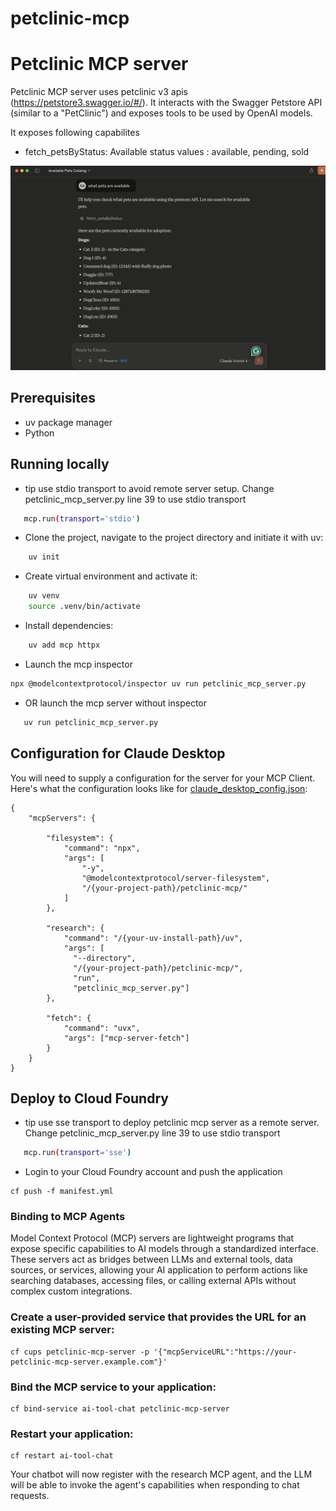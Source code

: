 # petclinic-mcp

# Petclinic MCP server
Petclinic MCP server uses petclinic v3 apis (https://petstore3.swagger.io/#/).  It interacts with the Swagger Petstore API (similar to a "PetClinic") and exposes tools to be used by OpenAI models.

It exposes following capabilites
- fetch_petsByStatus: Available status values : available, pending, sold

![Sample](petclinic-output.png)

## Prerequisites
* uv package manager
* Python

## Running locally
* tip use stdio transport to avoid remote server setup.  Change petclinic_mcp_server.py line 39 to use stdio transport
```bash
   mcp.run(transport='stdio')
```
* Clone the project, navigate to the project directory and initiate it with uv:
```bash
    uv init
```
* Create virtual environment and activate it:
```bash
    uv venv
    source .venv/bin/activate
```
* Install dependencies:
```bash
    uv add mcp httpx
```
* Launch the mcp inspector
```bash
npx @modelcontextprotocol/inspector uv run petclinic_mcp_server.py
```
* OR launch the mcp server without inspector
```bash
   uv run petclinic_mcp_server.py
```


## Configuration for Claude Desktop

You will need to supply a configuration for the server for your MCP Client. Here's what the configuration looks like for [claude_desktop_config.json](https://modelcontextprotocol.io/quickstart/user):

```
{
    "mcpServers": {
        
        "filesystem": {
            "command": "npx",
            "args": [
                "-y",
                "@modelcontextprotocol/server-filesystem",
                "/{your-project-path}/petclinic-mcp/"
            ]
        },
        
        "research": {
            "command": "/{your-uv-install-path}/uv",
            "args": [
              "--directory",
              "/{your-project-path}/petclinic-mcp/",
              "run",
              "petclinic_mcp_server.py"]
        },
        
        "fetch": {
            "command": "uvx",
            "args": ["mcp-server-fetch"]
        }
    }
}
```

## Deploy to Cloud Foundry
* tip use sse transport to deploy petclinic mcp server as a remote server.  Change petclinic_mcp_server.py line 39 to use stdio transport
```bash
   mcp.run(transport='sse')
```
* Login to your Cloud Foundry account and push the application
```
cf push -f manifest.yml
```
### Binding to MCP Agents
Model Context Protocol (MCP) servers are lightweight programs that expose specific capabilities to AI models through a standardized interface. These servers act as bridges between LLMs and external tools, data sources, or services, allowing your AI application to perform actions like searching databases, accessing files, or calling external APIs without complex custom integrations.

### Create a user-provided service that provides the URL for an existing MCP server:
```
cf cups petclinic-mcp-server -p '{"mcpServiceURL":"https://your-petclinic-mcp-server.example.com"}'
```
### Bind the MCP service to your application:
```
cf bind-service ai-tool-chat petclinic-mcp-server
```
### Restart your application:
```
cf restart ai-tool-chat
```
Your chatbot will now register with the research MCP agent, and the LLM will be able to invoke the agent's capabilities when responding to chat requests.
